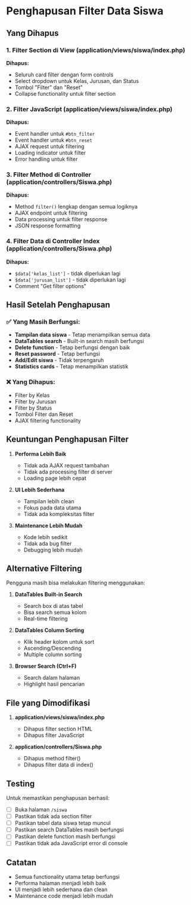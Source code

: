 # Penghapusan Filter Data Siswa

## Yang Dihapus

### 1. Filter Section di View (application/views/siswa/index.php)
**Dihapus:**
- Seluruh card filter dengan form controls
- Select dropdown untuk Kelas, Jurusan, dan Status
- Tombol "Filter" dan "Reset"
- Collapse functionality untuk filter section

### 2. Filter JavaScript (application/views/siswa/index.php)
**Dihapus:**
- Event handler untuk `#btn_filter`
- Event handler untuk `#btn_reset`
- AJAX request untuk filtering
- Loading indicator untuk filter
- Error handling untuk filter

### 3. Filter Method di Controller (application/controllers/Siswa.php)
**Dihapus:**
- Method `filter()` lengkap dengan semua logiknya
- AJAX endpoint untuk filtering
- Data processing untuk filter response
- JSON response formatting

### 4. Filter Data di Controller Index (application/controllers/Siswa.php)
**Dihapus:**
- `$data['kelas_list']` - tidak diperlukan lagi
- `$data['jurusan_list']` - tidak diperlukan lagi
- Comment "Get filter options"

## Hasil Setelah Penghapusan

### ✅ Yang Masih Berfungsi:
- **Tampilan data siswa** - Tetap menampilkan semua data
- **DataTables search** - Built-in search masih berfungsi
- **Delete function** - Tetap berfungsi dengan baik
- **Reset password** - Tetap berfungsi
- **Add/Edit siswa** - Tidak terpengaruh
- **Statistics cards** - Tetap menampilkan statistik

### ❌ Yang Dihapus:
- Filter by Kelas
- Filter by Jurusan  
- Filter by Status
- Tombol Filter dan Reset
- AJAX filtering functionality

## Keuntungan Penghapusan Filter

1. **Performa Lebih Baik**
   - Tidak ada AJAX request tambahan
   - Tidak ada processing filter di server
   - Loading page lebih cepat

2. **UI Lebih Sederhana**
   - Tampilan lebih clean
   - Fokus pada data utama
   - Tidak ada kompleksitas filter

3. **Maintenance Lebih Mudah**
   - Kode lebih sedikit
   - Tidak ada bug filter
   - Debugging lebih mudah

## Alternative Filtering

Pengguna masih bisa melakukan filtering menggunakan:

1. **DataTables Built-in Search**
   - Search box di atas tabel
   - Bisa search semua kolom
   - Real-time filtering

2. **DataTables Column Sorting**
   - Klik header kolom untuk sort
   - Ascending/Descending
   - Multiple column sorting

3. **Browser Search (Ctrl+F)**
   - Search dalam halaman
   - Highlight hasil pencarian

## File yang Dimodifikasi

1. **application/views/siswa/index.php**
   - Dihapus filter section HTML
   - Dihapus filter JavaScript

2. **application/controllers/Siswa.php**
   - Dihapus method filter()
   - Dihapus filter data di index()

## Testing

Untuk memastikan penghapusan berhasil:
- [ ] Buka halaman `/siswa`
- [ ] Pastikan tidak ada section filter
- [ ] Pastikan tabel data siswa tetap muncul
- [ ] Pastikan search DataTables masih berfungsi
- [ ] Pastikan delete function masih berfungsi
- [ ] Pastikan tidak ada JavaScript error di console

## Catatan

- Semua functionality utama tetap berfungsi
- Performa halaman menjadi lebih baik
- UI menjadi lebih sederhana dan clean
- Maintenance code menjadi lebih mudah